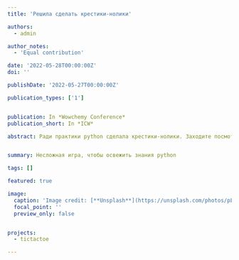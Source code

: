 ```yaml
---
title: 'Решила сделать крестики-нолики'

authors:
  - admin

author_notes:
  - 'Equal contribution'

date: '2022-05-28T00:00:00Z'
doi: ''

publishDate: '2022-05-27T00:00:00Z'

publication_types: ['1']


publication: In *Wowchemy Conference*
publication_short: In *ICW*

abstract: Ради практики python сделала крестики-нолики. Заходите посмотреть!


summary: Несложная игра, чтобы освежить знания python

tags: []

featured: true

image:
  caption: 'Image credit: [**Unsplash**](https://unsplash.com/photos/pLCdAaMFLTE)'
  focal_point: ''
  preview_only: false


projects:
  - tictactoe

---
```


